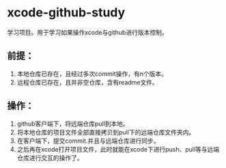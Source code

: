 # xcode-github-study
学习项目。用于学习如果操作xcode与github进行版本控制。
## 前提：
1. 本地仓库已存在，且经过多次commit操作，有n个版本。
2. 远程仓库已存在，且并非空仓库，含有readme文件。
## 操作：
1. github客户端下，将远端仓库pull到本地。
2. 将本地仓库的项目文件全部直接拷贝到pull下的远端仓库文件夹内。
3. 在客户端下，提交commit.并且与远端仓库进行同步。
4. 之后再在xcode打开项目文件，此时就能在xcode下进行push、pull等与远端仓库进行交互的操作了。
